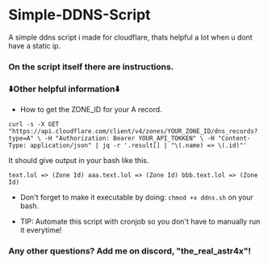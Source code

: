 # Simple-DDNS-Script
A simple ddns script i made for cloudflare, thats helpful a lot when u dont have a static ip.

### On the script itself there are instructions.


### ⬇️Other helpful information⬇️

* How to get the ZONE_ID for your A record.

`curl -s -X GET "https://api.cloudflare.com/client/v4/zones/YOUR_ZONE_ID/dns_records?type=A" \
  -H "Authorization: Bearer YOUR_API_TOKKEN" \
  -H "Content-Type: application/json" | jq -r '.result[] | "\(.name) => \(.id)"'`

It should give output in your bash like this.

`text.lol => (Zone Id) aaa.text.lol => (Zone Id) bbb.text.lol => (Zone Id)`

* Don't forget to make it executable by doing: `chmod +x ddns.sh` on your bash.

* TIP: Automate this script with cronjob so you don't have to manually run it everytime!

### Any other questions? Add me on discord, "the_real_astr4x"!

